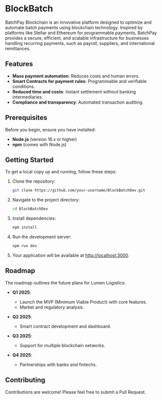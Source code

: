# BlockBatch

BatchPay Blockchain is an innovative platform designed to optimize and automate batch payments using blockchain technology. Inspired by platforms like Stellar and Ethereum for programmable payments, BatchPay provides a secure, efficient, and scalable infrastructure for businesses handling recurring payments, such as payroll, suppliers, and international remittances.

## Features

- **Mass payment automation**: Reduces costs and human errors.
- **Smart Contracts for payment rules**: Programmable and verifiable conditions.
- **Reduced time and costs**: Instant settlement without banking intermediaries.
- **Compliance and transparency**: Automated transaction auditing.

## Prerequisites

Before you begin, ensure you have installed:

- **Node.js** (version 16.x or higher)
- **npm** (comes with Node.js)

## Getting Started

To get a local copy up and running, follow these steps:

1. Clone the repository:
   ```bash
   git clone https://github.com/your-username/BlockBatchDev.git
   ```
2. Navigate to the project directory:
   ```bash
   cd BlockBatchDev
   ```
3. Install dependencies:
   ```bash
   npm install
   ```
4. Run the development server:
   ```bash
   npm run dev
   ```
5. Your application will be available at [http://localhost:3000](http://localhost:3000).

## Roadmap

The roadmap outlines the future plans for Lumen Logistics:

- **Q1 2025**: 
  - Launch the MVP (Minimum Viable Product) with core features.
  - Market and regulatory analysis.

- **Q2 2025**: 
  - Smart contract development and dashboard.

- **Q3 2025**: 
  - Support for multiple blockchain networks.

- **Q4 2025**: 
  - Partnerships with banks and fintechs.

## Contributing

Contributions are welcome! Please feel free to submit a Pull Request.
